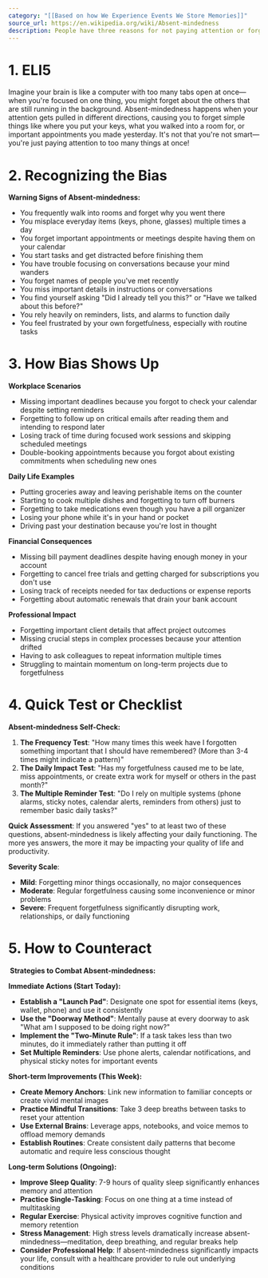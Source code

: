 ```yaml
---
category: "[[Based on how We Experience Events We Store Memories]]"
source_url: https://en.wikipedia.org/wiki/Absent-mindedness
description: People have three reasons for not paying attention or forgetting things
---
```


# 1. ELI5

Imagine your brain is like a computer with too many tabs open at once—when you're focused on one thing, you might forget about the others that are still running in the background. Absent-mindedness happens when your attention gets pulled in different directions, causing you to forget simple things like where you put your keys, what you walked into a room for, or important appointments you made yesterday. It's not that you're not smart—you're just paying attention to too many things at once!

# 2. Recognizing the Bias

**Warning Signs of Absent-mindedness:**

- You frequently walk into rooms and forget why you went there
- You misplace everyday items (keys, phone, glasses) multiple times a day
- You forget important appointments or meetings despite having them on your calendar
- You start tasks and get distracted before finishing them
- You have trouble focusing on conversations because your mind wanders
- You forget names of people you've met recently
- You miss important details in instructions or conversations
- You find yourself asking "Did I already tell you this?" or "Have we talked about this before?"
- You rely heavily on reminders, lists, and alarms to function daily
- You feel frustrated by your own forgetfulness, especially with routine tasks

# 3. How Bias Shows Up

**Workplace Scenarios**
- Missing important deadlines because you forgot to check your calendar despite setting reminders
- Forgetting to follow up on critical emails after reading them and intending to respond later
- Losing track of time during focused work sessions and skipping scheduled meetings
- Double-booking appointments because you forgot about existing commitments when scheduling new ones

**Daily Life Examples**
- Putting groceries away and leaving perishable items on the counter
- Starting to cook multiple dishes and forgetting to turn off burners
- Forgetting to take medications even though you have a pill organizer
- Losing your phone while it's in your hand or pocket
- Driving past your destination because you're lost in thought

**Financial Consequences**
- Missing bill payment deadlines despite having enough money in your account
- Forgetting to cancel free trials and getting charged for subscriptions you don't use
- Losing track of receipts needed for tax deductions or expense reports
- Forgetting about automatic renewals that drain your bank account

**Professional Impact**
- Forgetting important client details that affect project outcomes
- Missing crucial steps in complex processes because your attention drifted
- Having to ask colleagues to repeat information multiple times
- Struggling to maintain momentum on long-term projects due to forgetfulness

# 4. Quick Test or Checklist

**Absent-mindedness Self-Check:**

1. **The Frequency Test**: "How many times this week have I forgotten something important that I should have remembered? (More than 3-4 times might indicate a pattern)"
2. **The Daily Impact Test**: "Has my forgetfulness caused me to be late, miss appointments, or create extra work for myself or others in the past month?"
3. **The Multiple Reminder Test**: "Do I rely on multiple systems (phone alarms, sticky notes, calendar alerts, reminders from others) just to remember basic daily tasks?"

**Quick Assessment**: If you answered "yes" to at least two of these questions, absent-mindedness is likely affecting your daily functioning. The more yes answers, the more it may be impacting your quality of life and productivity.

**Severity Scale**:
- **Mild**: Forgetting minor things occasionally, no major consequences
- **Moderate**: Regular forgetfulness causing some inconvenience or minor problems
- **Severe**: Frequent forgetfulness significantly disrupting work, relationships, or daily functioning

# 5. How to Counteract

**️ Strategies to Combat Absent-mindedness:**

**Immediate Actions (Start Today):**
- **Establish a "Launch Pad"**: Designate one spot for essential items (keys, wallet, phone) and use it consistently
- **Use the "Doorway Method"**: Mentally pause at every doorway to ask "What am I supposed to be doing right now?"
- **Implement the "Two-Minute Rule"**: If a task takes less than two minutes, do it immediately rather than putting it off
- **Set Multiple Reminders**: Use phone alerts, calendar notifications, and physical sticky notes for important events

**Short-term Improvements (This Week):**
- **Create Memory Anchors**: Link new information to familiar concepts or create vivid mental images
- **Practice Mindful Transitions**: Take 3 deep breaths between tasks to reset your attention
- **Use External Brains**: Leverage apps, notebooks, and voice memos to offload memory demands
- **Establish Routines**: Create consistent daily patterns that become automatic and require less conscious thought

**Long-term Solutions (Ongoing):**
- **Improve Sleep Quality**: 7-9 hours of quality sleep significantly enhances memory and attention
- **Practice Single-Tasking**: Focus on one thing at a time instead of multitasking
- **Regular Exercise**: Physical activity improves cognitive function and memory retention
- **Stress Management**: High stress levels dramatically increase absent-mindedness—meditation, deep breathing, and regular breaks help
- **Consider Professional Help**: If absent-mindedness significantly impacts your life, consult with a healthcare provider to rule out underlying conditions

